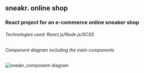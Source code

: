 ## sneakr. online shop

### React project for an e-commerce online sneaker shop

###### Technologies used: React.js/Node.js/SCSS

###### Component diagram including the main components
![sneakr_component-diagram](https://user-images.githubusercontent.com/65340138/91661475-9ca53980-eadc-11ea-8871-8bab465361b6.png)
